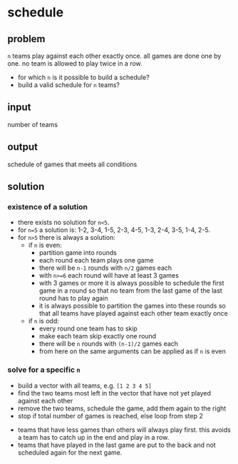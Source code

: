 # schedule

## problem

`n` teams play against each other exactly once. all games are done one by one. no team is allowed to play twice in a row.

+ for which `n` is it possible to build a schedule?
+ build a valid schedule for `n` teams?

## input

number of teams

## output

schedule of games that meets all conditions

## solution

### existence of a solution

- there exists no solution for `n<5`.
- for `n=5` a solution is: 1-2, 3-4, 1-5, 2-3, 4-5, 1-3, 2-4, 3-5, 1-4, 2-5.
- for `n>5` there is always a solution: 
    - if `n` is even:
        - partition game into rounds
        - each round each team plays one game
        - there will be `n-1` rounds with `n/2` games each
        - with `n>=6` each round will have at least 3 games
        - with 3 games or more it is always possible to schedule the first game in a round so that no team from the last game of the last round has to play again
        - it is always possible to partition the games into these rounds so that all teams have played against each other team exactly once
    - if `n` is odd:
        - every round one team has to skip
        - make each team skip exactly one round
        - there will be `n` rounds with `(n-1)/2` games each
        - from here on the same arguments can be applied as if `n` is even

### solve for a specific `n`

+ build a vector with all teams, e.g. `[1 2 3 4 5]`
+ find the two teams most left in the vector that have not yet played against each other
+ remove the two teams, schedule the game, add them again to the right
+ stop if total number of games is reached, else loop from step 2

* teams that have less games than others will always play first. this avoids a team has to catch up in the end and play in a row.
* teams that have played in the last game are put to the back and not scheduled again for the next game.
